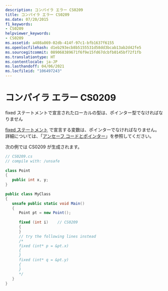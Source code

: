 ```yaml
---
description: コンパイラ エラー CS0209
title: コンパイラ エラー CS0209
ms.date: 07/20/2015
f1_keywords:
- CS0209
helpviewer_keywords:
- CS0209
ms.assetid: a408a869-02db-414f-97c1-bfb1637f6155
ms.openlocfilehash: d1eb293ecb8b5155531d58dd3bcab13ab2d42fe5
ms.sourcegitcommit: 089068389671f6f9e15fd67dcbfb0145bf72f1fb
ms.translationtype: HT
ms.contentlocale: ja-JP
ms.lasthandoff: 04/06/2021
ms.locfileid: "106497243"
---
```

# <a name="compiler-error-cs0209"></a>コンパイラ エラー CS0209

fixed ステートメントで宣言されたローカルの型は、ポインター型でなければなりません  
  
 [fixed ステートメント](../language-reference/keywords/fixed-statement.md) で宣言する変数は、ポインターでなければなりません。 詳細については、「[アンセーフ コードとポインター](../language-reference/unsafe-code.md)」を参照してください。  
  
 次の例では CS0209 が生成されます。  
  
```csharp  
// CS0209.cs  
// compile with: /unsafe  
  
class Point  
{  
   public int x, y;  
}  
  
public class MyClass  
{  
   unsafe public static void Main()  
   {  
      Point pt = new Point();  
  
      fixed (int i)    // CS0209  
      {  
      }  
      // try the following lines instead  
      /*  
      fixed (int* p = &pt.x)  
      {  
      }  
      fixed (int* q = &pt.y)  
      {  
      }  
      */  
   }  
}  
```
